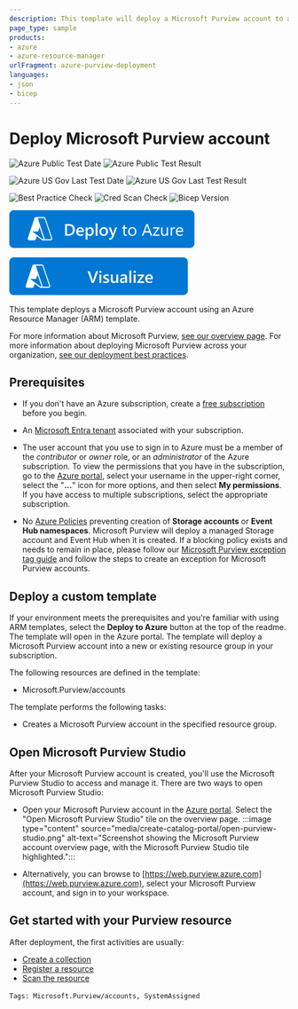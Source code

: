 ```yaml
---
description: This template will deploy a Microsoft Purview account to a new or existing resource group.
page_type: sample
products:
- azure
- azure-resource-manager
urlFragment: azure-purview-deployment
languages:
- json
- bicep
---
```

# Deploy Microsoft Purview account

![Azure Public Test Date](https://azurequickstartsservice.blob.core.windows.net/badges/quickstarts/microsoft.azurepurview/azure-purview-deployment/PublicLastTestDate.svg)
![Azure Public Test Result](https://azurequickstartsservice.blob.core.windows.net/badges/quickstarts/microsoft.azurepurview/azure-purview-deployment/PublicDeployment.svg)

![Azure US Gov Last Test Date](https://azurequickstartsservice.blob.core.windows.net/badges/quickstarts/microsoft.azurepurview/azure-purview-deployment/FairfaxLastTestDate.svg)
![Azure US Gov Last Test Result](https://azurequickstartsservice.blob.core.windows.net/badges/quickstarts/microsoft.azurepurview/azure-purview-deployment/FairfaxDeployment.svg)

![Best Practice Check](https://azurequickstartsservice.blob.core.windows.net/badges/quickstarts/microsoft.azurepurview/azure-purview-deployment/BestPracticeResult.svg)
![Cred Scan Check](https://azurequickstartsservice.blob.core.windows.net/badges/quickstarts/microsoft.azurepurview/azure-purview-deployment/CredScanResult.svg)
![Bicep Version](https://azurequickstartsservice.blob.core.windows.net/badges/quickstarts/microsoft.azurepurview/azure-purview-deployment/BicepVersion.svg)

[![Deploy to Azure](https://raw.githubusercontent.com/Azure/azure-quickstart-templates/master/1-CONTRIBUTION-GUIDE/images/deploytoazure.svg?sanitize=true)](https://portal.azure.com/#create/Microsoft.Template/uri/https%3A%2F%2Fraw.githubusercontent.com%2FAzure%2Fazure-quickstart-templates%2Fmaster%2Fquickstarts%2Fmicrosoft.azurepurview%2Fazure-purview-deployment%2Fazuredeploy.json)

[![Visualize](https://raw.githubusercontent.com/Azure/azure-quickstart-templates/master/1-CONTRIBUTION-GUIDE/images/visualizebutton.svg?sanitize=true)](http://armviz.io/#/?load=https%3A%2F%2Fraw.githubusercontent.com%2FAzure%2Fazure-quickstart-templates%2Fmaster%2Fquickstarts%2Fmicrosoft.azurepurview%2Fazure-purview-deployment%2Fazuredeploy.json)

This template deploys a Microsoft Purview account using an Azure Resource Manager (ARM) template.

For more information about Microsoft Purview, [see our overview page](/azure/purview/overview). For more information about deploying Microsoft Purview across your organization, [see our deployment best practices](/azure/purview/deployment-best-practices).

## Prerequisites

* If you don't have an Azure subscription, create a [free subscription](https://azure.microsoft.com/free/) before you begin.

* An [Microsoft Entra tenant](../../active-directory/fundamentals/active-directory-access-create-new-tenant.md) associated with your subscription.

* The user account that you use to sign in to Azure must be a member  of the *contributor* or *owner* role, or an *administrator* of the Azure subscription. To view the permissions that you have in the subscription, go to the [Azure portal](https://portal.azure.com), select your username in the upper-right corner, select the "**...**" icon for more options, and then select **My permissions**. If you have access to multiple subscriptions, select the appropriate subscription.

* No [Azure Policies](/governance/policy/overview) preventing creation of **Storage accounts** or **Event Hub namespaces**. Microsoft Purview will deploy a managed Storage account and Event Hub when it is created. If a blocking policy exists and needs to remain in place, please follow our [Microsoft Purview exception tag guide](/azure/purview/create-azure-purview-portal-faq) and follow the steps to create an exception for Microsoft Purview accounts.

## Deploy a custom template

If your environment meets the prerequisites and you're familiar with using ARM templates, select the **Deploy to Azure** button at the top of the readme. The template will open in the Azure portal.
The template will deploy a Microsoft Purview account into a new or existing resource group in your subscription.

The following resources are defined in the template:

* Microsoft.Purview/accounts

The template performs the following tasks:

* Creates a Microsoft Purview account in the specified resource group.

## Open Microsoft Purview Studio

After your Microsoft Purview account is created, you'll use the Microsoft Purview Studio to access and manage it. There are two ways to open Microsoft Purview Studio:

* Open your Microsoft Purview account in the [Azure portal](https://portal.azure.com). Select the "Open Microsoft Purview Studio" tile on the overview page.
    :::image type="content" source="media/create-catalog-portal/open-purview-studio.png" alt-text="Screenshot showing the Microsoft Purview account overview page, with the Microsoft Purview Studio tile highlighted.":::

* Alternatively, you can browse to [https://web.purview.azure.com](https://web.purview.azure.com), select your Microsoft Purview account, and sign in to your workspace.

## Get started with your Purview resource

After deployment, the first activities are usually:

* [Create a collection](https://learn.microsoft.com/azure/purview/how-to-create-and-manage-collections)
* [Register a resource](https://learn.microsoft.com/azure/purview/microsoft-purview-connector-overview)
* [Scan the resource](https://learn.microsoft.com/azure/purview/concept-scans-and-ingestion)

`Tags: Microsoft.Purview/accounts, SystemAssigned`
